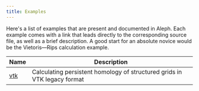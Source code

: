 ```yaml
---
title: Examples
---
```


Here's a list of examples that are present and documented in Aleph. Each example comes with a link
that leads directly to the corresponding source file, as well as a brief description. A good start
for an absolute novice would be the Vietoris&mdash;Rips calculation example.

| Name | Description |
|------|-------------|
| [vtk](https://github.com/Submanifold/Aleph/blob/master/examples/vtk.cc) | Calculating persistent homology of structured grids in VTK legacy format |
